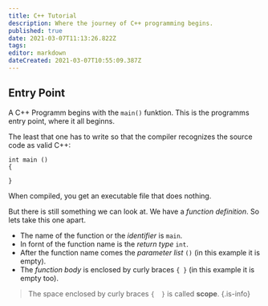```yaml
---
title: C++ Tutorial
description: Where the journey of C++ programming begins.
published: true
date: 2021-03-07T11:13:26.822Z
tags: 
editor: markdown
dateCreated: 2021-03-07T10:55:09.387Z
---
```


## Entry Point

A C++ Programm begins with the `main()` funktion. This is the programms entry point, where it all beginns.

The least that one has to write so that the compiler recognizes the source code as valid C++:
```
int main () 
{

}
```
When compiled, you get an executable file that does nothing.

But there is still something we can look at. We have a *function definition*. So lets take this one apart.

- The name of the function or the *identifier* is `main`. 
- In fornt of the function name is the *return type* `int`.
- After the function name comes the *parameter list* `()` (in this example it is empty).
- The *function body* is enclosed by curly braces `{ }` (in this example it is empty too).

> The space enclosed by curly braces `{  }` is called **scope**.
{.is-info}
